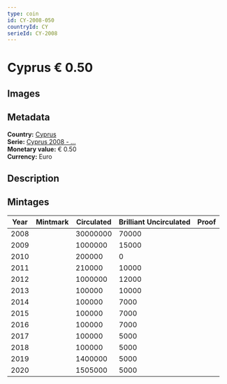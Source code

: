 ```yaml
---
type: coin
id: CY-2008-050
countryId: CY
serieId: CY-2008
---
```


# Cyprus € 0.50

## Images


## Metadata

**Country:** [Cyprus](../index.md)\
**Serie:** [Cyprus 2008 - ...](index.md)\
**Monetary value:** € 0.50\
**Currency:** Euro

## Description


## Mintages

| Year | Mintmark | Circulated | Brilliant Uncirculated | Proof |
| ---- | -------- | ---------- | ---------------------- | ----- |
| 2008 |  | 30000000| 70000 |  |
| 2009 |  | 1000000| 15000 |  |
| 2010 |  | 200000| 0 |  |
| 2011 |  | 210000| 10000 |  |
| 2012 |  | 1000000| 12000 |  |
| 2013 |  | 100000| 10000 |  |
| 2014 |  | 100000| 7000 |  |
| 2015 |  | 100000| 7000 |  |
| 2016 |  | 100000| 7000 |  |
| 2017 |  | 100000| 5000 |  |
| 2018 |  | 100000| 5000 |  |
| 2019 |  | 1400000| 5000 |  |
| 2020 |  | 1505000| 5000 |  |
